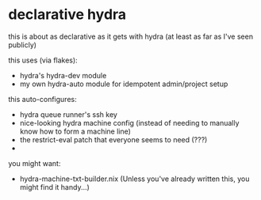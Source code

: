 # declarative hydra

this is about as declarative as it gets with hydra (at least as far as I've seen publicly)

this uses (via flakes): 
- hydra's hydra-dev module
- my own hydra-auto module for idempotent admin/project setup

this auto-configures:
- hydra queue runner's ssh key
- nice-looking hydra machine config (instead of needing to manually know how to form a machine line)
- the restrict-eval patch that everyone seems to need (???)
- 

you might want:
- hydra-machine-txt-builder.nix (Unless you've already written this, you might find it handy...)

